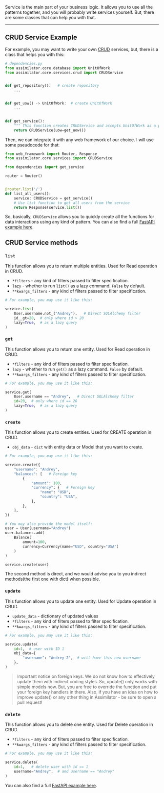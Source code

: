 Service is the main part of your business logic. It allows you to use all the patterns together, and you will probably
write services yourself. But, there are some classes that can help you with that.

----------------------------------------------------------

## CRUD Service Example

For example, you may want to write your own [CRUD](https://www.freecodecamp.org/news/crud-operations-explained/) services,
but, there is a class that helps you with this:

```Python
# dependencies.py
from assimilator.core.database import UnitOfWork
from assimilator.core.services.crud import CRUDService


def get_repository():   # create repository
    ...


def get_uow() -> UnitOfWork:  # create UnitOfWork
    ...


def get_service():
    """ This function creates CRUDService and accepts UnitOfWork as a parameter. """
    return CRUDService(uow=get_uow())

```

Then, we can integrate it with any web framework of our choice. I will use some pseudocode for that:

```Python
from web_framework import Router, Response
from assimilator.core.services import CRUDService

from dependencies import get_service

router = Router()


@router.list('/')
def list_all_users():
    service: CRUDService = get_service()
    # Use list function to get all users from the service
    return Response(service.list())
```

So, basically, `CRUDService` allows you to quickly create all the functions for data interactions using any kind of 
pattern.  You can also find a full [FastAPI example here](https://github.com/knucklesuganda/py_assimilator/tree/master/examples/fastapi_crud_example).


## CRUD Service methods

### `list`
This function allows you to return multiple entities. Used for Read operation in CRUD.

- `*filters` - any kind of filters passed to filter specification.
- `lazy` - whether to run `list()` as a lazy command. `False` by default.
- `**kwargs_filters` - any kind of filters passed to filter specification.

```Python
# For example, you may use it like this:

service.list(
    User.username.not_("Andrey"),   # Direct SQLAlchemy filter
    id__gt=20,  # only where id > 20
    lazy=True,  # as a lazy query
)
```

### `get`
This function allows you to return one entity. Used for Read operation in CRUD.

- `*filters` - any kind of filters passed to filter specification.
- `lazy` - whether to run `get()` as a lazy command. `False` by default.
- `**kwargs_filters` - any kind of filters passed to filter specification.

```Python
# For example, you may use it like this:

service.get(
    User.username == "Andrey",   # Direct SQLAlchemy filter
    id=20,  # only where id == 20
    lazy=True,  # as a lazy query
)
```

### `create`
This function allows you to create entities. Used for CREATE operation in CRUD.

- `obj_data` - `dict` with entity data or Model that you want to create.

```Python
# For example, you may use it like this:

service.create({
    "username": "Andrey",
    "balances": [   # Foreign key
        {
            "amount": 100,
            "currency": {   # Foreign key
                "name": "USD",
                "country": "USA",
            },
        },
    ],
})

# You may also provide the model itself:
user = User(username="Andrey")
user.balances.add(
    Balance(
        amount=100,
        currency=Currency(name="USD", country="USA")
    )
)

service.create(user)
```

The second method is direct, and we would advise you to you indirect methods(the first one with dict) when possible.


### `update`
This function allows you to update one entity. Used for Update operation in CRUD.

- `update_data` - dictionary of updated values
- `*filters` - any kind of filters passed to filter specification.
- `**kwargs_filters` - any kind of filters passed to filter specification.

```Python
# For example, you may use it like this:

service.update(
    id=1,  # user with ID 1
    obj_data={
        "username": "Andrey-2",  # will have this new username
    },
)
```

> Important notice on foreign keys. We do not know how to effectively update them with indirect coding styles. So, update()
> only works with simple models now. But, you are free to override the function and put your foreign key handlers in there.
> Also, if you have an idea on how to improve update() or any other thing in Assimilator - be sure to open a pull request!


### `delete`
This function allows you to delete one entity. Used for Delete operation in CRUD.

- `*filters` - any kind of filters passed to filter specification.
- `**kwargs_filters` - any kind of filters passed to filter specification.

```Python
# For example, you may use it like this:

service.delete(
    id=1,   # delete user with id == 1
    username="Andrey",  # and username == "Andrey"
)
```

You can also find a full [FastAPI example here](https://github.com/knucklesuganda/py_assimilator/tree/master/examples/fastapi_crud_example).
